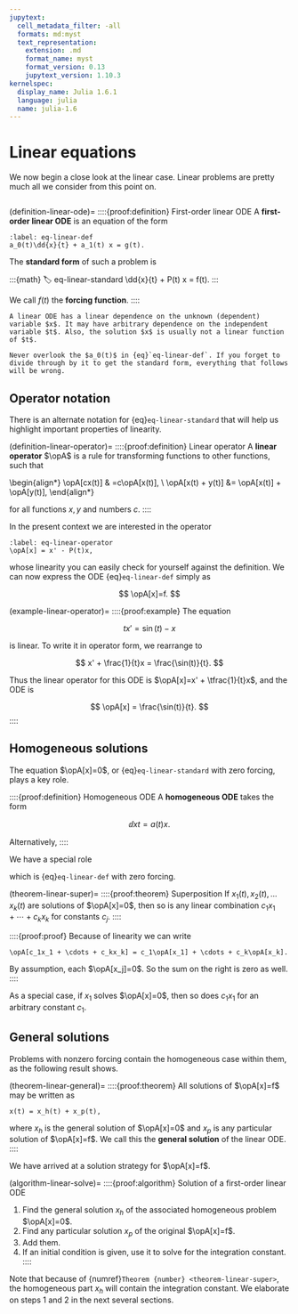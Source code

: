 ```yaml
---
jupytext:
  cell_metadata_filter: -all
  formats: md:myst
  text_representation:
    extension: .md
    format_name: myst
    format_version: 0.13
    jupytext_version: 1.10.3
kernelspec:
  display_name: Julia 1.6.1
  language: julia
  name: julia-1.6
---
```

# Linear equations

We now begin a close look at the linear case. Linear problems are pretty much all we consider from this point on.

```{index} ! linear ODE; first-order
```

(definition-linear-ode)=
::::{proof:definition} First-order linear ODE
A **first-order linear ODE** is an equation of the form

```{math}
:label: eq-linear-def
a_0(t)\dd{x}{t} + a_1(t) x = g(t).
```
The **standard form** of such a problem is 

:::{math}
:label: eq-linear-standard
\dd{x}{t} + P(t) x = f(t).
:::

We call $f(t)$ the **forcing function**. 
::::

```{attention}
A linear ODE has a linear dependence on the unknown (dependent) variable $x$. It may have arbitrary dependence on the independent variable $t$. Also, the solution $x$ is usually not a linear function of $t$.
```

```{warning}
Never overlook the $a_0(t)$ in {eq}`eq-linear-def`. If you forget to divide through by it to get the standard form, everything that follows will be wrong.
```

## Operator notation

There is an alternate notation for {eq}`eq-linear-standard` that will help us highlight important properties of linearity.

(definition-linear-operator)=
::::{proof:definition} Linear operator
A **linear operator** $\opA$ is a rule for transforming functions to other functions, such that

\begin{align*}
\opA[cx(t)] & =c\opA[x(t)], \\
\opA[x(t) + y(t)] &= \opA[x(t)] + \opA[y(t)],
\end{align*}

for all functions $x,y$ and numbers $c$.
::::


In the present context we are interested in the operator

```{math}
:label: eq-linear-operator
\opA[x] = x' - P(t)x,
```

whose linearity you can easily check for yourself against the definition. We can now express the ODE {eq}`eq-linear-def` simply as

$$
\opA[x]=f.
$$

(example-linear-operator)=
::::{proof:example}
The equation

$$
t x' = \sin(t) - x
$$

is linear. To write it in operator form, we rearrange to

$$
x' + \frac{1}{t}x = \frac{\sin(t)}{t}.
$$

Thus the linear operator for this ODE is $\opA[x]=x' + \tfrac{1}{t}x$, and the ODE is 

$$
\opA[x] =  \frac{\sin(t)}{t}.
$$
::::

## Homogeneous solutions

The equation $\opA[x]=0$, or {eq}`eq-linear-standard` with zero forcing, plays a key role.

::::{proof:definition} Homogeneous ODE
A **homogeneous ODE** takes the form

$$
\dd{x}{t} = a(t)x.
$$

Alternatively, 
::::

We have a special role 


which is {eq}`eq-linear-def` with zero forcing.

(theorem-linear-super)=
::::{proof:theorem} Superposition
If $x_1(t), x_2(t),\ldots x_k(t)$ are solutions of $\opA[x]=0$, then so is any linear combination $c_1x_1 + \cdots + c_kx_k$ for constants $c_j$. 
::::

::::{proof:proof}
Because of linearity we can write

```{math}
\opA[c_1x_1 + \cdots + c_kx_k] = c_1\opA[x_1] + \cdots + c_k\opA[x_k].
```

By assumption, each $\opA[x_j]=0$. So the sum on the right is zero as well.
::::

As a special case, if $x_1$ solves $\opA[x]=0$, then so does $c_1x_1$ for an arbitrary constant $c_1$.

## General solutions

Problems with nonzero forcing contain the homogeneous case within them, as the following result shows.

(theorem-linear-general)=
::::{proof:theorem}
All solutions of $\opA[x]=f$ may be written as

```{math}
x(t) = x_h(t) + x_p(t),
```
where $x_h$ is the general solution of $\opA[x]=0$ and $x_p$ is any particular solution of $\opA[x]=f$. We call this the **general solution** of the linear ODE.
::::

We have arrived at a solution strategy for $\opA[x]=f$.

(algorithm-linear-solve)=
::::{proof:algorithm} Solution of a first-order linear ODE
1. Find the general solution $x_h$ of the associated homogeneous problem $\opA[x]=0$.
2. Find any particular solution $x_p$ of the original $\opA[x]=f$.
3. Add them.
4. If an initial condition is given, use it to solve for the integration constant.
::::

Note that because of {numref}`Theorem {number} <theorem-linear-super>`, the homogeneous part $x_h$ will contain the integration constant. We elaborate on steps 1 and 2 in the next several sections.
